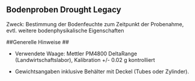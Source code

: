 Bodenproben Drought Legacy
-------------------------

Zweck:  Bestimmung der Bodenfeuchte zum Zeitpunkt der Probenahme, evtl. weitere bodenphysikalische Eigenschaften

##Generelle Hinweise ##
- Verwendete Waage: Mettler PM4800 DeltaRange (Landwirtschaftslabor), Kalibration +/- 0.02 g kontrolliert  

- Gewichtsangaben inklusive Behälter mit Deckel (Tubes oder Zylinder). 
